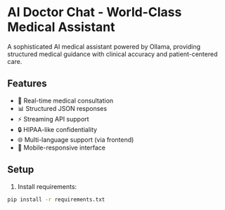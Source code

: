 # AI Doctor Chat - World-Class Medical Assistant

A sophisticated AI medical assistant powered by Ollama, providing structured medical guidance with clinical accuracy and patient-centered care.

## Features

- 🏥 Real-time medical consultation
- 📊 Structured JSON responses
- ⚡ Streaming API support
- 🔒 HIPAA-like confidentiality
- 🌐 Multi-language support (via frontend)
- 📱 Mobile-responsive interface

## Setup

1. Install requirements:
```bash
pip install -r requirements.txt